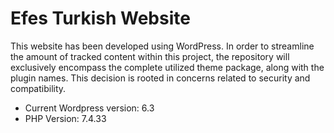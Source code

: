 # Efes Turkish Website
This website has been developed using WordPress. In order to streamline the amount of tracked content within this project, the repository will exclusively encompass the complete utilized theme package, along with the plugin names. This decision is rooted in concerns related to security and compatibility.

 - Current Wordpress version: 6.3
 - PHP Version: 7.4.33